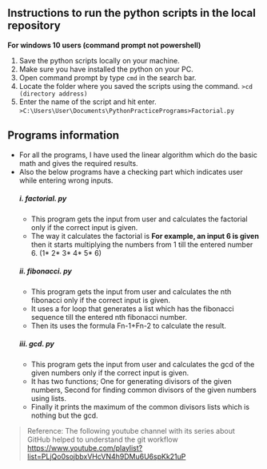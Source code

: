 ## **Instructions to run the python scripts in the local repository**
**For windows 10 users (command prompt not powershell)**
1. Save the python scripts locally on your machine.
2. Make sure you have installed the python on your PC.
3. Open command prompt by type `cmd` in the search bar.
4. Locate the folder where you saved the scripts using the command. `>cd (directory address)`
5. Enter the name of the script and hit enter. `>C:\Users\User\Documents\PythonPracticePrograms>Factorial.py`
## **Programs information**
+ For all the programs, I have used the linear algorithm which do the basic math and gives the required results.
+ Also the below programs have a checking part which indicates user while entering wrong inputs.
  ##### i. factorial. py
  * This program gets the input from user and calculates the factorial only if the correct input is given.
  * The way it calculates the factorial is **For example, an input 6 is given** then it starts multiplying the numbers from 1 till the entered number 6. (1* 2* 3* 4* 5* 6)
  ##### ii. fibonacci. py
  * This program gets the input from user and calculates the nth fibonacci only if the correct input is given.
  * It uses a for loop that generates a list which has the fibonacci sequence till the entered nth fibonacci number.
  * Then its uses the formula Fn-1+Fn-2 to calculate the result.
  ##### iii. gcd. py
  * This program gets the input from user and calculates the gcd of the given numbers only if the correct input is given.
  * It has two functions; One for generating divisors of the given numbers, Second for finding common divisors of the given numbers using lists.
  * Finally it prints the maximum of the common divisors lists which is nothing but the gcd.

>Reference: The following youtube channel with its series about GitHub helped to understand the git workflow https://www.youtube.com/playlist?list=PLjQo0sojbbxVHcVN4h9DMu6U6spKk21uP